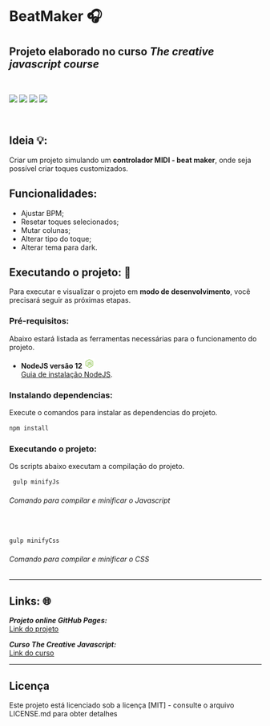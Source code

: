 # BeatMaker 🎧
## Projeto elaborado no curso ***The creative javascript course***

<br>
<p float="left">
 <img src="https://img.shields.io/badge/npm-CB3837?style=for-the-badge&logo=npm&logoColor=white">
 <img src="https://img.shields.io/badge/JavaScript-F7DF1E?style=for-the-badge&logo=javascript&logoColor=black">
 <img src="https://img.shields.io/badge/GULP-%23CF4647.svg?style=for-the-badge&logo=gulp&logoColor=white">
 <img src="https://img.shields.io/badge/Babel-F9DC3e?style=for-the-badge&logo=babel&logoColor=black">
</p>
<br>

## Ideia 💡:
Criar um projeto simulando um **controlador MIDI - beat maker**, onde seja possível criar toques customizados.

## Funcionalidades:
- Ajustar BPM;
- Resetar toques selecionados;
- Mutar colunas;
- Alterar tipo do toque;
- Alterar tema para dark.

## Executando o projeto: 🚀
Para executar e visualizar o projeto em **modo de desenvolvimento**, você precisará seguir as próximas etapas.

### Pré-requisitos:
Abaixo estará listada as ferramentas necessárias para o funcionamento do projeto.
- **NodeJS versão 12** <img src="https://raw.githubusercontent.com/PKief/vscode-material-icon-theme/main/icons/nodejs.svg" height="20" /><br>
  [<ins>Guia de instalação NodeJS</ins>](https://nodejs.org/en/).
  
### Instalando dependencias:
Execute o comandos para instalar as dependencias do projeto.
   ```sh
   npm install
   ```  
  
### Executando o projeto:
Os scripts abaixo executam a compilação do projeto.
  ```sh
   gulp minifyJs
   ```
   ###### Comando para compilar e minificar o Javascript
   
   <br>
   
   ```sh
   gulp minifyCss
   ```
   ###### Comando para compilar e minificar o CSS

---
## Links: 🌐
***Projeto online GitHub Pages:***<br>
[<ins>Link do projeto</ins>](https://caioliveira277.github.io/beatMaker/)

***Curso The Creative Javascript:***<br>
[<ins>Link do curso</ins>](https://developedbyed.com/p/the-creative-javascript-course)

---
## Licença
Este projeto está licenciado sob a licença [MIT] - consulte o arquivo LICENSE.md para obter detalhes
